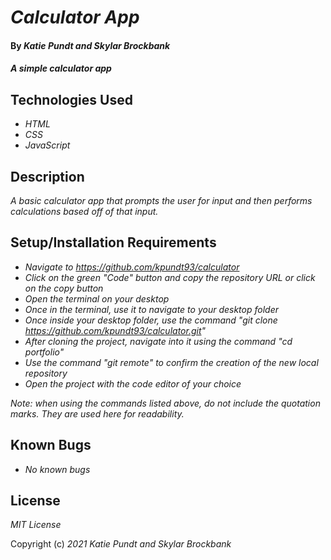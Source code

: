 # _Calculator App_

#### By _**Katie Pundt and Skylar Brockbank**_

#### _A simple calculator app_

## Technologies Used

* _HTML_
* _CSS_
* _JavaScript_

## Description

_A basic calculator app that prompts the user for input and then performs calculations based off of that input._

## Setup/Installation Requirements

* _Navigate to https://github.com/kpundt93/calculator_
* _Click on the green "Code" button and copy the repository URL or click on the copy button_
* _Open the terminal on your desktop_
* _Once in the terminal, use it to navigate to your desktop folder_
* _Once inside your desktop folder, use the command "git clone https://github.com/kpundt93/calculator.git"_
* _After cloning the project, navigate into it using the command "cd portfolio"_
* _Use the command "git remote" to confirm the creation of the new local repository_
* _Open the project with the code editor of your choice_

_Note: when using the commands listed above, do not include the quotation marks. They are used here for readability._

## Known Bugs

* _No known bugs_

## License

_MIT License_

Copyright (c) _2021_ _Katie Pundt and Skylar Brockbank_